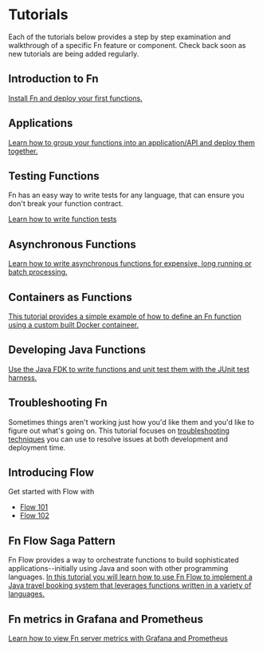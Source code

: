 # Tutorials

Each of the tutorials below provides a step by step examination and walkthrough of a specific Fn feature or component.  Check back soon as new tutorials are being added regularly.

## Introduction to Fn

[Install Fn and deploy your first functions.](Introduction/README.md)

## Applications

[Learn how to group your functions into an application/API and deploy them together.](Apps/README.md) 

## Testing Functions

Fn has an easy way to write tests for any language, that can ensure you don't break your function contract.

[Learn how to write function tests](Testing/README.md)

## Asynchronous Functions

[Learn how to write asynchronous functions for expensive, long running or batch processing.](Async/README.md)

## Containers as Functions

[This tutorial provides a simple example of how to
define an Fn function using a custom built Docker containeer.](ContainerAsFunction/README.md)

## Developing Java Functions

[Use the Java FDK to write functions and unit test them with the JUnit test harness.](JavaFDKIntroduction//README.md)

## Troubleshooting Fn

Sometimes things aren't working just how you'd like them and you'd like to figure out what's going on.  This tutorial focuses on [troubleshooting techniques](Troubleshooting/README.md) you can use to resolve issues at both development and deployment time.

## Introducing Flow

Get started with Flow with 

* [Flow 101](Flow101/README.md)
* [Flow 102](Flow102/README.md)

## Fn Flow Saga Pattern

Fn Flow provides a way to orchestrate functions to build sophisticated applications--initially using Java and soon with other programming languages.  [In this tutorial you will learn how to use Fn Flow to implement a Java travel booking system that leverages functions written in a variety of languages.](FlowSaga/README.md)

## Fn metrics in Grafana and Prometheus

[Learn how to view Fn server metrics with Grafana and Prometheus](grafana/README.md)
